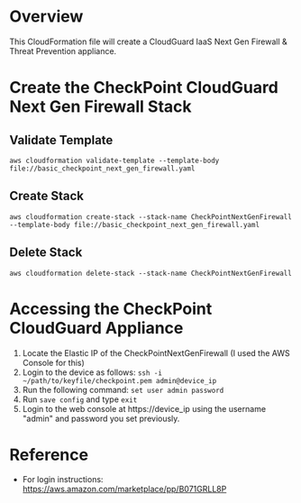 # Overview

This CloudFormation file will create a CloudGuard IaaS Next Gen Firewall & Threat Prevention appliance.

# Create the CheckPoint CloudGuard Next Gen Firewall Stack

## Validate Template

`aws cloudformation validate-template --template-body file://basic_checkpoint_next_gen_firewall.yaml`

## Create Stack
`aws cloudformation create-stack --stack-name CheckPointNextGenFirewall --template-body file://basic_checkpoint_next_gen_firewall.yaml`

## Delete Stack

`aws cloudformation delete-stack --stack-name CheckPointNextGenFirewall`

# Accessing the CheckPoint CloudGuard Appliance

1. Locate the Elastic IP of the CheckPointNextGenFirewall (I used the AWS Console for this)
2. Login to the device as follows: `ssh -i ~/path/to/keyfile/checkpoint.pem admin@device_ip`
3. Run the following command: `set user admin password`
4. Run `save config` and type `exit`
5. Login to the web console at https://device_ip using the username "admin" and password you set previously.

# Reference

- For login instructions: https://aws.amazon.com/marketplace/pp/B071GRLL8P